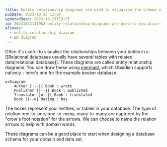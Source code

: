 ```yaml
---
title: Entity relationship diagrams are used to visualise the schema of data in a database
pubDate: 2023-10-23 13:07
updatedDate: 2023-10-23T13:25
id: 20231023131052-entity-relationship-diagrams-are-used-to-visualise-the-schema-of-data-in-a-database
aliases:
  - entity-relationship diagram
  - ER diagram
---
```


Often it's useful to visualise the relationships between your tables in a [[Relational databases usually have several tables with related data|relational database]]. These diagrams are called entity relationship diagrams. You can draw these using [mermaid](https://mermaid.js.org/syntax/entityRelationshipDiagram.html), which Obsidian supports natively - here's one for the example booker database.

```mermaid
erDiagram
	Author }|--|{ Book : wrote
	Publisher ||--|{ Book : published
	Translator }o--|{ Book : translated
	Book ||--o{ Rating : has
```

The boxes represent your entities, or tables in your database. The type of relation one-to-one, one-to-many, many-to-many are captured by the "crow's foot notation" for the arrows. We can choose to name the relation arrows to help with domain words.

These diagrams can be a good place to start when designing a database schema for your domain and data set.
